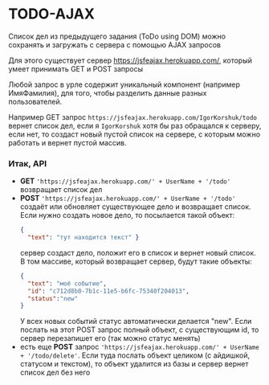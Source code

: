 # TODO-AJAX

Список дел из предыдущего задания (ToDo using DOM) можно сохранять и загружать с сервера с помощью AJAX запросов

Для этого существует сервер https://jsfeajax.herokuapp.com/, который умеет принимать GET и POST запросы

Любой запрос в урле содержит уникальный компонент (например ИмяФамилия), для того, чтобы разделить данные разных пользователей.

Например GET запрос `https://jsfeajax.herokuapp.com/IgorKorshuk/todo` вернет список дел, если я `IgorKorshuk` хотя бы раз обращался к серверу, если нет, то создаст новый пустой список на сервере, с которым можно работать и вернет пустой массив.

### Итак, API

- **GET** `'https://jsfeajax.herokuapp.com/' + UserName + '/todo'` возвращает список дел
- **POST** `'https://jsfeajax.herokuapp.com/' + UserName + '/todo'` создаёт или обновляет существующее дело и возвращает список. Если нужно создать новое дело, то посылается такой объект: 
  ``` JSON
  { 
    "text": "тут находится текст" }
  ```
  сервер создаст дело, положит его в список и вернет новый список. В том массиве, который возвращает сервер, будут такие объекты: 
  ``` JSON
  { 
    "text": "моё событие", 
    "id": "c712d8b0-7b1c-11e5-b6fc-75340f204013", 
    "status":"new"
  }
  ```
  У всех новых событий статус автоматически делается "new". 
  Если послать на этот POST запрос полный объект, с существующим id, то сервер перезапишет его (так можно статус менять)
- есть еще **POST** запрос `'https://jsfeajax.herokuapp.com/' + UserName + '/todo/delete'`. Если туда послать объект целиком (с айдишкой, статусом и текстом), то объект удалится из базы и сервер вернет список дел без него
